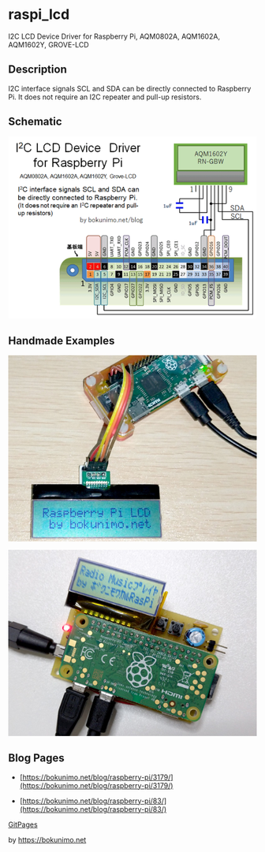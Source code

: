 # raspi_lcd
I2C LCD Device  Driver for Raspberry Pi, AQM0802A, AQM1602A, AQM1602Y, GROVE-LCD

## Description

I2C interface signals SCL and SDA can be directly connected to Raspberry Pi.
It does not require an I2C repeater and pull-up resistors.

## Schematic

![Schematic](https://github.com/bokunimowakaru/raspi_lcd/blob/master/images/schematic.png)

## Handmade Examples

![AQM1602](https://github.com/bokunimowakaru/raspi_lcd/blob/master/images/aqm1602.jpg)

![Radio](https://github.com/bokunimowakaru/raspi_lcd/blob/master/images/radio.jpg)


## Blog Pages

* [https://bokunimo.net/blog/raspberry-pi/3179/](https://bokunimo.net/blog/raspberry-pi/3179/)

* [https://bokunimo.net/blog/raspberry-pi/83/](https://bokunimo.net/blog/raspberry-pi/83/)

[GitPages](https://git.bokunimo.com/raspi_lcd/)

by <https://bokunimo.net>